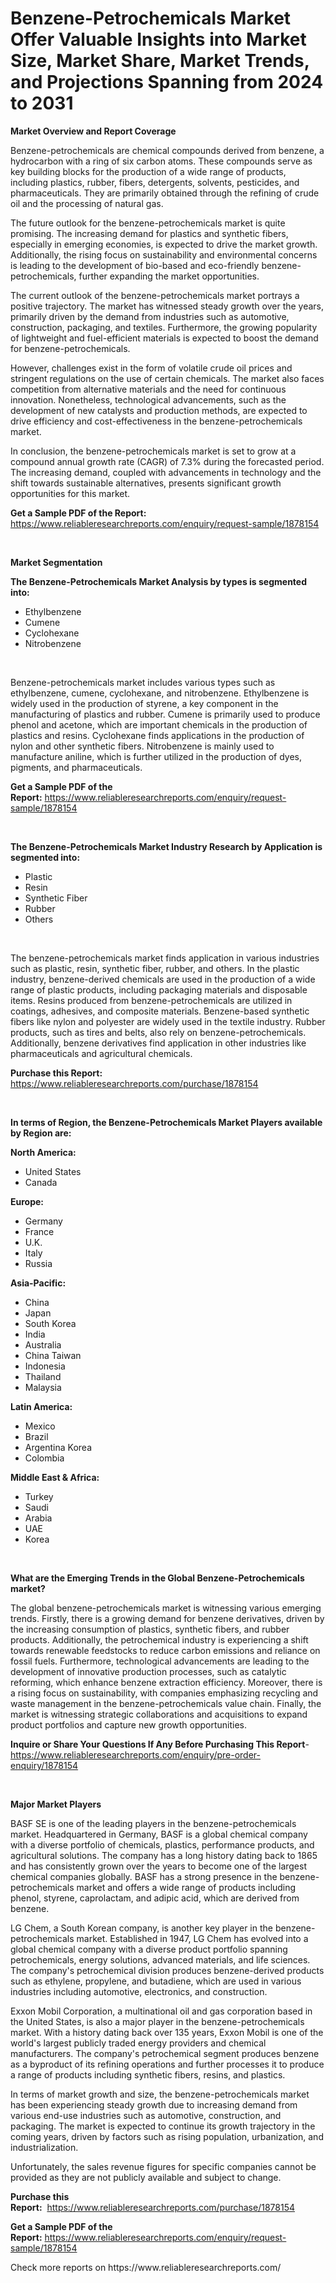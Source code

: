 <p><h1>Benzene-Petrochemicals Market Offer Valuable Insights into Market Size, Market Share, Market Trends, and Projections Spanning from 2024 to 2031</h1></p><p><strong>Market Overview and Report Coverage</strong></p>
<p><p>Benzene-petrochemicals are chemical compounds derived from benzene, a hydrocarbon with a ring of six carbon atoms. These compounds serve as key building blocks for the production of a wide range of products, including plastics, rubber, fibers, detergents, solvents, pesticides, and pharmaceuticals. They are primarily obtained through the refining of crude oil and the processing of natural gas.</p><p>The future outlook for the benzene-petrochemicals market is quite promising. The increasing demand for plastics and synthetic fibers, especially in emerging economies, is expected to drive the market growth. Additionally, the rising focus on sustainability and environmental concerns is leading to the development of bio-based and eco-friendly benzene-petrochemicals, further expanding the market opportunities.</p><p>The current outlook of the benzene-petrochemicals market portrays a positive trajectory. The market has witnessed steady growth over the years, primarily driven by the demand from industries such as automotive, construction, packaging, and textiles. Furthermore, the growing popularity of lightweight and fuel-efficient materials is expected to boost the demand for benzene-petrochemicals.</p><p>However, challenges exist in the form of volatile crude oil prices and stringent regulations on the use of certain chemicals. The market also faces competition from alternative materials and the need for continuous innovation. Nonetheless, technological advancements, such as the development of new catalysts and production methods, are expected to drive efficiency and cost-effectiveness in the benzene-petrochemicals market.</p><p>In conclusion, the benzene-petrochemicals market is set to grow at a compound annual growth rate (CAGR) of 7.3% during the forecasted period. The increasing demand, coupled with advancements in technology and the shift towards sustainable alternatives, presents significant growth opportunities for this market.</p></p>
<p><strong>Get a Sample PDF of the Report:</strong> <a href="https://www.reliableresearchreports.com/enquiry/request-sample/1878154">https://www.reliableresearchreports.com/enquiry/request-sample/1878154</a></p>
<p>&nbsp;</p>
<p><strong>Market Segmentation</strong></p>
<p><strong>The Benzene-Petrochemicals Market Analysis by types is segmented into:</strong></p>
<p><ul><li>Ethylbenzene</li><li>Cumene</li><li>Cyclohexane</li><li>Nitrobenzene</li></ul></p>
<p>&nbsp;</p>
<p><p>Benzene-petrochemicals market includes various types such as ethylbenzene, cumene, cyclohexane, and nitrobenzene. Ethylbenzene is widely used in the production of styrene, a key component in the manufacturing of plastics and rubber. Cumene is primarily used to produce phenol and acetone, which are important chemicals in the production of plastics and resins. Cyclohexane finds applications in the production of nylon and other synthetic fibers. Nitrobenzene is mainly used to manufacture aniline, which is further utilized in the production of dyes, pigments, and pharmaceuticals.</p></p>
<p><strong>Get a Sample PDF of the Report:</strong>&nbsp;<a href="https://www.reliableresearchreports.com/enquiry/request-sample/1878154">https://www.reliableresearchreports.com/enquiry/request-sample/1878154</a></p>
<p>&nbsp;</p>
<p><strong>The Benzene-Petrochemicals Market Industry Research by Application is segmented into:</strong></p>
<p><ul><li>Plastic</li><li>Resin</li><li>Synthetic Fiber</li><li>Rubber</li><li>Others</li></ul></p>
<p>&nbsp;</p>
<p><p>The benzene-petrochemicals market finds application in various industries such as plastic, resin, synthetic fiber, rubber, and others. In the plastic industry, benzene-derived chemicals are used in the production of a wide range of plastic products, including packaging materials and disposable items. Resins produced from benzene-petrochemicals are utilized in coatings, adhesives, and composite materials. Benzene-based synthetic fibers like nylon and polyester are widely used in the textile industry. Rubber products, such as tires and belts, also rely on benzene-petrochemicals. Additionally, benzene derivatives find application in other industries like pharmaceuticals and agricultural chemicals.</p></p>
<p><strong>Purchase this Report:</strong>&nbsp; <a href="https://www.reliableresearchreports.com/purchase/1878154">https://www.reliableresearchreports.com/purchase/1878154</a></p>
<p>&nbsp;</p>
<p><strong>In terms of Region, the Benzene-Petrochemicals Market Players available by Region are:</strong></p>
<p>
    <p> <strong> North America: </strong>
        <ul>
            <li>United States</li>
            <li>Canada</li>
        </ul>
        </p> 
    <p> <strong> Europe: </strong>
        <ul>
            <li>Germany</li>
            <li>France</li>
            <li>U.K.</li>
            <li>Italy</li>
            <li>Russia</li>
        </ul>
        </p> 
    <p> <strong> Asia-Pacific: </strong>
        <ul>
            <li>China</li>
            <li>Japan</li>
            <li>South Korea</li>
            <li>India</li>
            <li>Australia</li>
            <li>China Taiwan</li>
            <li>Indonesia</li>
            <li>Thailand</li>
            <li>Malaysia</li>
        </ul>
        </p> 
    <p> <strong> Latin America: </strong>
        <ul>
            <li>Mexico</li>
            <li>Brazil</li>
            <li>Argentina Korea</li>
            <li>Colombia</li>
        </ul>
        </p> 
    <p> <strong> Middle East & Africa: </strong>
        <ul>
            <li>Turkey</li>
            <li>Saudi</li>
            <li>Arabia</li>
            <li>UAE</li>
            <li>Korea</li>
        </ul>
    </p>
    </p>
<p>&nbsp;</p>
<p><strong>What are the Emerging Trends in the Global Benzene-Petrochemicals market?</strong></p>
<p><p>The global benzene-petrochemicals market is witnessing various emerging trends. Firstly, there is a growing demand for benzene derivatives, driven by the increasing consumption of plastics, synthetic fibers, and rubber products. Additionally, the petrochemical industry is experiencing a shift towards renewable feedstocks to reduce carbon emissions and reliance on fossil fuels. Furthermore, technological advancements are leading to the development of innovative production processes, such as catalytic reforming, which enhance benzene extraction efficiency. Moreover, there is a rising focus on sustainability, with companies emphasizing recycling and waste management in the benzene-petrochemicals value chain. Finally, the market is witnessing strategic collaborations and acquisitions to expand product portfolios and capture new growth opportunities.</p></p>
<p><strong>Inquire or Share Your Questions If Any Before Purchasing This Report</strong>- <a href="https://www.reliableresearchreports.com/enquiry/pre-order-enquiry/1878154">https://www.reliableresearchreports.com/enquiry/pre-order-enquiry/1878154</a></p>
<p>&nbsp;</p>
<p><strong>Major Market Players</strong></p>
<p><p>BASF SE is one of the leading players in the benzene-petrochemicals market. Headquartered in Germany, BASF is a global chemical company with a diverse portfolio of chemicals, plastics, performance products, and agricultural solutions. The company has a long history dating back to 1865 and has consistently grown over the years to become one of the largest chemical companies globally. BASF has a strong presence in the benzene-petrochemicals market and offers a wide range of products including phenol, styrene, caprolactam, and adipic acid, which are derived from benzene.</p><p>LG Chem, a South Korean company, is another key player in the benzene-petrochemicals market. Established in 1947, LG Chem has evolved into a global chemical company with a diverse product portfolio spanning petrochemicals, energy solutions, advanced materials, and life sciences. The company's petrochemical division produces benzene-derived products such as ethylene, propylene, and butadiene, which are used in various industries including automotive, electronics, and construction.</p><p>Exxon Mobil Corporation, a multinational oil and gas corporation based in the United States, is also a major player in the benzene-petrochemicals market. With a history dating back over 135 years, Exxon Mobil is one of the world's largest publicly traded energy providers and chemical manufacturers. The company's petrochemical segment produces benzene as a byproduct of its refining operations and further processes it to produce a range of products including synthetic fibers, resins, and plastics.</p><p>In terms of market growth and size, the benzene-petrochemicals market has been experiencing steady growth due to increasing demand from various end-use industries such as automotive, construction, and packaging. The market is expected to continue its growth trajectory in the coming years, driven by factors such as rising population, urbanization, and industrialization.</p><p>Unfortunately, the sales revenue figures for specific companies cannot be provided as they are not publicly available and subject to change.</p></p>
<p><strong>Purchase this Report:</strong>&nbsp;&nbsp;<a href="https://www.reliableresearchreports.com/purchase/1878154">https://www.reliableresearchreports.com/purchase/1878154</a></p>
<p></p>
<p><strong>Get a Sample PDF of the Report:</strong>&nbsp;<a href="https://www.reliableresearchreports.com/enquiry/request-sample/1878154">https://www.reliableresearchreports.com/enquiry/request-sample/1878154</a></p>
<p>Check more reports on https://www.reliableresearchreports.com/</p>